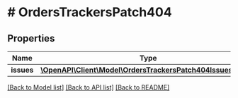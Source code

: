 # # OrdersTrackersPatch404

## Properties

Name | Type | Description | Notes
------------ | ------------- | ------------- | -------------
**issues** | [**\OpenAPI\Client\Model\OrdersTrackersPatch404IssuesInner[]**](OrdersTrackersPatch404IssuesInner.md) |  | [optional]

[[Back to Model list]](../../README.md#models) [[Back to API list]](../../README.md#endpoints) [[Back to README]](../../README.md)
